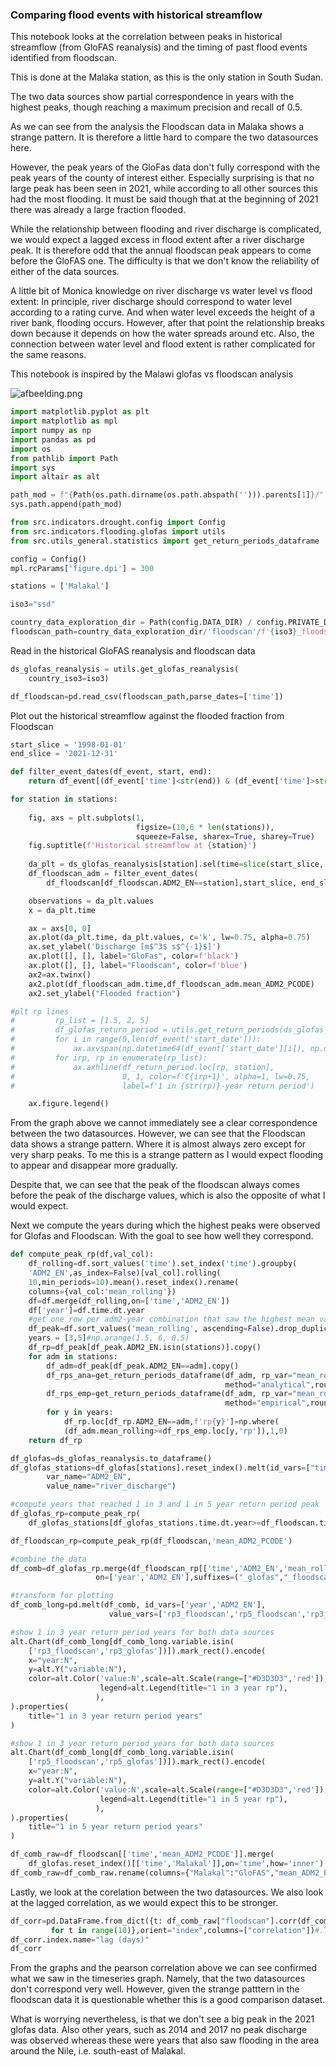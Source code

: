 <!-- #region -->
### Comparing flood events with historical streamflow

This notebook looks at the correlation between peaks in historical streamflow (from GloFAS reanalysis) and the timing of past flood events identified from floodscan. 

This is done at the Malaka station, as this is the only station in South Sudan. 

The two data sources show partial correspondence in years with the highest peaks, though reaching a maximum precision and recall of 0.5. 

As we can see from the analysis the Floodscan data in Malaka shows a strange pattern. It is therefore a little hard to compare the two datasources here.

However, the peak years of the GloFas data don't fully correspond with the peak years of the county of interest either. Especially surprising is that no large peak has been seen in 2021, while according to all other sources this had the most flooding. It must be said though that at the beginning of 2021 there was already a large fraction flooded. 

While the relationship between flooding and river discharge is complicated, we would expect a lagged excess in flood extent after a river discharge peak. It is therefore odd that the annual floodscan peak appears to come before the GloFAS one. The difficulty is that we don't know the reliability of either of the data sources. 

A little bit of Monica knowledge on river discharge vs water level vs flood extent: In principle, river discharge should correspond to water level according to a rating curve. And when water level exceeds the height of a river bank, flooding occurs. However, after that point the relationship breaks down because it depends on how the water spreads around etc. Also, the connection between water level and flood extent is rather complicated for the same reasons.


This notebook is inspired by the Malawi glofas vs floodscan analysis
<!-- #endregion -->

![afbeelding.png](https://drive.google.com/uc?export=view&id=1gL_7ZzNw1kPaoTeHv0X3TPjsDqjnQes9)

```python
import matplotlib.pyplot as plt
import matplotlib as mpl
import numpy as np
import pandas as pd
import os
from pathlib import Path
import sys
import altair as alt

path_mod = f"{Path(os.path.dirname(os.path.abspath(''))).parents[1]}/"
sys.path.append(path_mod)

from src.indicators.drought.config import Config
from src.indicators.flooding.glofas import utils
from src.utils_general.statistics import get_return_periods_dataframe

config = Config()
mpl.rcParams['figure.dpi'] = 300

stations = ['Malakal']
```

```python
iso3="ssd"
```

```python
country_data_exploration_dir = Path(config.DATA_DIR) / config.PRIVATE_DIR / "exploration" / iso3
floodscan_path=country_data_exploration_dir/'floodscan'/f'{iso3}_floodscan_adm2_stats.csv'
```

Read in the historical GloFAS reanalysis and floodscan data

```python
ds_glofas_reanalysis = utils.get_glofas_reanalysis(
    country_iso3=iso3)
```

```python
df_floodscan=pd.read_csv(floodscan_path,parse_dates=['time'])
```

Plot out the historical streamflow against the flooded fraction from Floodscan

```python
start_slice = '1998-01-01'
end_slice = '2021-12-31'

def filter_event_dates(df_event, start, end):
    return df_event[(df_event['time']<str(end)) & (df_event['time']>str(start))].reset_index()

for station in stations: 
        
    fig, axs = plt.subplots(1, 
                            figsize=(10,6 * len(stations)), 
                            squeeze=False, sharex=True, sharey=True)
    fig.suptitle(f'Historical streamflow at {station}')
    
    da_plt = ds_glofas_reanalysis[station].sel(time=slice(start_slice, end_slice))
    df_floodscan_adm = filter_event_dates(
        df_floodscan[df_floodscan.ADM2_EN==station],start_slice, end_slice) 

    observations = da_plt.values
    x = da_plt.time

    ax = axs[0, 0]
    ax.plot(da_plt.time, da_plt.values, c='k', lw=0.75, alpha=0.75)
    ax.set_ylabel('Discharge [m$^3$ s$^{-1}$]')
    ax.plot([], [], label="GloFas", color=f'black')
    ax.plot([], [], label="Floodscan", color=f'blue')
    ax2=ax.twinx()
    ax2.plot(df_floodscan_adm.time,df_floodscan_adm.mean_ADM2_PCODE)
    ax2.set_ylabel("Flooded fraction")

#plt rp lines
#         rp_list = [1.5, 2, 5]
#         df_glofas_return_period = utils.get_return_periods(ds_glofas_reanalysis, method='analytical')
#         for i in range(0,len(df_event['start_date'])):
#             ax.axvspan(np.datetime64(df_event['start_date'][i]), np.datetime64(df_event['end_date'][i]), alpha=0.25, color='#3ea7f7')
#         for irp, rp in enumerate(rp_list):
#             ax.axhline(df_return_period.loc[rp, station],  
#                        0, 1, color=f'C{irp+1}', alpha=1, lw=0.75, 
#                        label=f'1 in {str(rp)}-year return period')

    ax.figure.legend()
```

From the graph above we cannot immediately see a clear correspondence between the two datasources. However, we can see that the Floodscan data shows a strange pattern. Where it is almost always zero except for very sharp peaks. To me this is a strange pattern as I would expect flooding to appear and disappear more gradually. 

Despite that, we can see that the peak of the floodscan always comes before the peak of the discharge values, which is also the opposite of what I would expect. 


Next we compute the years during which the highest peaks were observed for Glofas and Floodscan. With the goal to see how well they correspond. 

```python
def compute_peak_rp(df,val_col):
    df_rolling=df.sort_values('time').set_index('time').groupby(
    'ADM2_EN',as_index=False)[val_col].rolling(
    10,min_periods=10).mean().reset_index().rename(
    columns={val_col:'mean_rolling'})
    df=df.merge(df_rolling,on=['time','ADM2_EN'])
    df['year']=df.time.dt.year
    #get one row per adm2-year combination that saw the highest mean value
    df_peak=df.sort_values('mean_rolling', ascending=False).drop_duplicates(['year','ADM2_EN'])
    years = [3,5]#np.arange(1.5, 6, 0.5)
    df_rp=df_peak[df_peak.ADM2_EN.isin(stations)].copy()
    for adm in stations:
        df_adm=df_peak[df_peak.ADM2_EN==adm].copy()
        df_rps_ana=get_return_periods_dataframe(df_adm, rp_var="mean_rolling",years=years,
                                                method="analytical",round_rp=False)
        df_rps_emp=get_return_periods_dataframe(df_adm, rp_var="mean_rolling",years=years,
                                                method="empirical",round_rp=False)
        for y in years:
            df_rp.loc[df_rp.ADM2_EN==adm,f'rp{y}']=np.where(
            (df_adm.mean_rolling>=df_rps_emp.loc[y,'rp']),1,0)
    return df_rp
```

```python
df_glofas=ds_glofas_reanalysis.to_dataframe()
df_glofas_stations=df_glofas[stations].reset_index().melt(id_vars=["time"], 
        var_name="ADM2_EN", 
        value_name="river_discharge")
```

```python
#compute years that reached 1 in 3 and 1 in 5 year return period peak
df_glofas_rp=compute_peak_rp(
    df_glofas_stations[df_glofas_stations.time.dt.year>=df_floodscan.time.dt.year.min()],'river_discharge')
```

```python
df_floodscan_rp=compute_peak_rp(df_floodscan,'mean_ADM2_PCODE')
```

```python
#combine the data
df_comb=df_glofas_rp.merge(df_floodscan_rp[['time','ADM2_EN','mean_rolling','year','rp3','rp5']],
                   on=['year','ADM2_EN'],suffixes=("_glofas","_floodscan"))
```

```python
#transform for plotting
df_comb_long=pd.melt(df_comb, id_vars=['year','ADM2_EN'], 
                      value_vars=['rp3_floodscan','rp5_floodscan','rp3_glofas','rp5_glofas'])
```

```python
#show 1 in 3 year return period years for both data sources
alt.Chart(df_comb_long[df_comb_long.variable.isin(
    ['rp3_floodscan','rp3_glofas'])]).mark_rect().encode(
    x="year:N",
    y=alt.Y("variable:N"),
    color=alt.Color('value:N',scale=alt.Scale(range=["#D3D3D3",'red']),
                    legend=alt.Legend(title="1 in 3 year rp"),
                   ),
).properties(
    title="1 in 3 year return period years"
)
```

```python
#show 1 in 3 year return period years for both data sources
alt.Chart(df_comb_long[df_comb_long.variable.isin(
    ['rp5_floodscan','rp5_glofas'])]).mark_rect().encode(
    x="year:N",
    y=alt.Y("variable:N"),
    color=alt.Color('value:N',scale=alt.Scale(range=["#D3D3D3",'red']),
                    legend=alt.Legend(title="1 in 5 year rp"),
                   ),
).properties(
    title="1 in 5 year return period years"
)
```

```python
df_comb_raw=df_floodscan[['time','mean_ADM2_PCODE']].merge(
    df_glofas.reset_index()[['time','Malakal']],on='time',how='inner')
df_comb_raw=df_comb_raw.rename(columns={"Malakal":"GloFAS","mean_ADM2_PCODE":"floodscan"})
```

Lastly, we look at the corelation between the two datasources. We also look at the lagged correlation, as we would expect this to be stronger. 

```python
df_corr=pd.DataFrame.from_dict({t: df_comb_raw["floodscan"].corr(df_comb_raw["GloFAS"].shift(t)) 
         for t in range(10)},orient="index",columns=["correlation"])#.T
df_corr.index.name="lag (days)"
df_corr
```

From the graphs and the pearson correlation above we can see confirmed what we saw in the timeseries graph. Namely, that the two datasources don't correspond very well. 
However, given the strange patttern in the floodscan data it is questionable whether this is a good comparison dataset. 

What is worrying nevertheless, is that we don't see a big peak in the 2021 glofas data. Also other years, such as 2014 and 2017 no peak discharge was observed whereas these were years that also saw flooding in the area around the Nile, i.e. south-east of Malakal. 

```python

```
